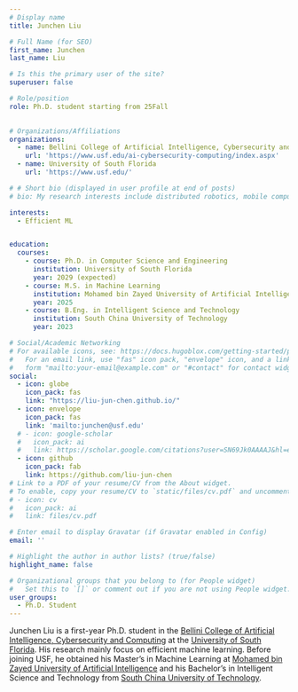 ```yaml
---
# Display name
title: Junchen Liu

# Full Name (for SEO)
first_name: Junchen
last_name: Liu

# Is this the primary user of the site?
superuser: false

# Role/position
role: Ph.D. student starting from 25Fall
  

# Organizations/Affiliations
organizations:
  - name: Bellini College of Artificial Intelligence, Cybersecurity and Computing
    url: 'https://www.usf.edu/ai-cybersecurity-computing/index.aspx'
  - name: University of South Florida
    url: 'https://www.usf.edu/'

# # Short bio (displayed in user profile at end of posts)
# bio: My research interests include distributed robotics, mobile computing and programmable matter.

interests:
  - Efficient ML


education:
  courses:
    - course: Ph.D. in Computer Science and Engineering
      institution: University of South Florida
      year: 2029 (expected)
    - course: M.S. in Machine Learning
      institution: Mohamed bin Zayed University of Artificial Intelligence
      year: 2025
    - course: B.Eng. in Intelligent Science and Technology
      institution: South China University of Technology
      year: 2023

# Social/Academic Networking
# For available icons, see: https://docs.hugoblox.com/getting-started/page-builder/#icons
#   For an email link, use "fas" icon pack, "envelope" icon, and a link in the
#   form "mailto:your-email@example.com" or "#contact" for contact widget.
social:
  - icon: globe
    icon_pack: fas
    link: "https://liu-jun-chen.github.io/"
  - icon: envelope
    icon_pack: fas
    link: 'mailto:junchen@usf.edu'
  # - icon: google-scholar
  #   icon_pack: ai
  #   link: https://scholar.google.com/citations?user=SN69Jk0AAAAJ&hl=en
  - icon: github
    icon_pack: fab
    link: https://github.com/liu-jun-chen
# Link to a PDF of your resume/CV from the About widget.
# To enable, copy your resume/CV to `static/files/cv.pdf` and uncomment the lines below.
# - icon: cv
#   icon_pack: ai
#   link: files/cv.pdf

# Enter email to display Gravatar (if Gravatar enabled in Config)
email: ''

# Highlight the author in author lists? (true/false)
highlight_name: false

# Organizational groups that you belong to (for People widget)
#   Set this to `[]` or comment out if you are not using People widget.
user_groups:
  - Ph.D. Student
---
```


Junchen Liu is a first-year Ph.D. student in the [Bellini College of Artificial Intelligence, Cybersecurity and Computing](https://www.usf.edu/ai-cybersecurity-computing/index.aspx) at the [University of South Florida](https://www.usf.edu/). His research mainly focus on efficient machine learning. Before joining USF, he obtained his Master’s in Machine Learning at [Mohamed bin Zayed University of Artificial Intelligence](https://mbzuai.ac.ae/) and his Bachelor’s in Intelligent Science and Technology from [South China University of Technology](https://www.scut.edu.cn/new/).

<!-- **Honors and Awards** 
- DAC Young Fellow (2023)
- Best Poster Award in Student Research Forum at ASP-DAC for “On-Device AI Fairness” (2023)
- DAC Young Fellow (2022) -->

